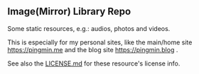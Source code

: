 ## Image(Mirror) Library Repo

Some static resources, e.g.: audios, photos and videos.

This is especially for my personal sites, like the main/home site
https://pingmin.me and the blog site https://pingmin.blog .

See also the [LICENSE.md](LICENSE.md) for these resource's license info.
